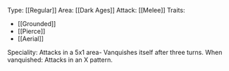 Type: [[Regular]]
Area: [[Dark Ages]]
Attack: [[Melee]]
Traits: 
- [[Grounded]]
- [[Pierce]]
- [[Aerial]]

Speciality: Attacks in a 5x1 area- Vanquishes itself after three turns.
When vanquished: Attacks in an X pattern.
